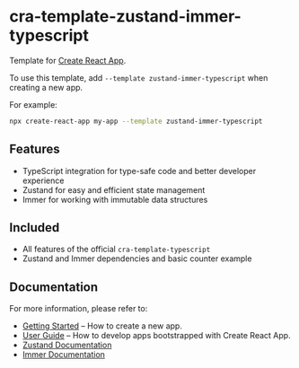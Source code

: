 # cra-template-zustand-immer-typescript

Template for [Create React App](https://github.com/facebook/create-react-app).

To use this template, add `--template zustand-immer-typescript` when creating a new app.

For example:

```sh
npx create-react-app my-app --template zustand-immer-typescript
```

## Features

- TypeScript integration for type-safe code and better developer experience
- Zustand for easy and efficient state management
- Immer for working with immutable data structures

## Included

- All features of the official `cra-template-typescript`
- Zustand and Immer dependencies and basic counter example

## Documentation

For more information, please refer to:

- [Getting Started](https://create-react-app.dev/docs/getting-started) – How to create a new app.
- [User Guide](https://create-react-app.dev) – How to develop apps bootstrapped with Create React App.
- [Zustand Documentation](https://github.com/pmndrs/zustand)
- [Immer Documentation](https://immerjs.github.io/immer/)
